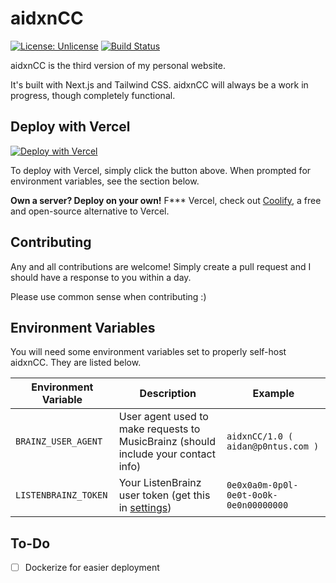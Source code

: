 # aidxnCC

[![License: Unlicense](https://img.shields.io/badge/license-Unlicense-blue.svg)](http://unlicense.org/)
[![Build Status](https://git.pontusmail.org/aidan/aidxnCC/actions/workflows/bump.yml/badge.svg)](https://git.pontusmail.org/aidan/aidxnCC/actions/?workflow=bump.yml)

aidxnCC is the third version of my personal website.

It's built with Next.js and Tailwind CSS. aidxnCC will always be a work in progress, though completely functional.

## Deploy with Vercel

[![Deploy with Vercel](https://vercel.com/button)](https://vercel.com/new/clone?repository-url=https%3A%2F%2Fgithub.com%2Fihatenodejs%2FaidxnCC&env=BRAINZ_USER_AGENT,LISTENBRAINZ_TOKEN&envDescription=You%20will%20need%20both%20a%20custom%20user%20agent%20(for%20identifying%20yourself%20to%20MusicBrainz)%2C%20and%20a%20ListenBrainz%20User%20Token.%20See%20the%20README%20for%20more%20information.&envLink=https%3A%2F%2Fgit.pontusmail.org%2Faidan%2FaidxnCC&project-name=aidxn-cc&repository-name=aidxnCC)

To deploy with Vercel, simply click the button above. When prompted for environment variables, see the section below.

**Own a server? Deploy on your own!** F*** Vercel, check out [Coolify](https://coolify.io/), a free and open-source alternative to Vercel. 

## Contributing

Any and all contributions are welcome! Simply create a pull request and I should have a response to you within a day.

Please use common sense when contributing :)

## Environment Variables

You will need some environment variables set to properly self-host aidxnCC. They are listed below.

| Environment Variable | Description | Example |
|----------------------|-------------|---------|
| `BRAINZ_USER_AGENT`  | User agent used to make requests to MusicBrainz (should include your contact info)        | `aidxnCC/1.0 ( aidan@p0ntus.com )` |
| `LISTENBRAINZ_TOKEN` | Your ListenBrainz user token (get this in [settings](https://listenbrainz.org/settings/)) | `0e0x0a0m-0p0l-0e0t-0o0k-0e0n00000000` |

## To-Do

- [ ] Dockerize for easier deployment
